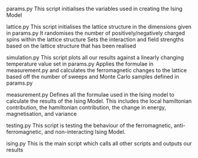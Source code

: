 params.py
This script initialises the variables used in creating the Ising Model

lattice.py
This script initialises the lattice structure in the dimensions given in params.py
It randomises the number of positively/negatively charged spins within the lattice structure
Sets the interaction and field strengths based on the lattice structure that has been realised

simulation.py
This script plots all our results against a linearly changing temperature value set in params.py
Applies the formulae in measurement.py and calculates the ferromagnetic changes to the lattice based off the number of sweeps and Monte Carlo samples defined in params.py

measurement.py
Defines all the formulae used in the Ising model to calculate the results of the Ising Model.
This includes the local hamiltonian contribution, the hamiltonian contribution, the change in energy, magnetisation, and variance

testing.py
This script is testing the behaviour of the ferromagnetic, anti-ferromagnetic, and non-interacting Ising Model.

ising.py
This is the main script which calls all other scripts and outputs our results
